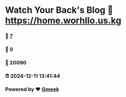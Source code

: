 # Watch Your Back's Blog :link: https://home.worhllo.us.kg 
### :page_facing_up: [7](https://home.worhllo.us.kg/tag.html) 
### :speech_balloon: 0 
### :hibiscus: 20090 
### :alarm_clock: 2024-12-11 13:41:44 
### Powered by :heart: [Gmeek](https://github.com/Meekdai/Gmeek)
